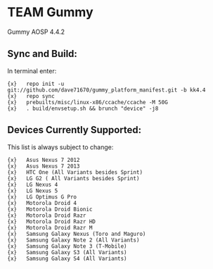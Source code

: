 TEAM Gummy
==============

Gummy AOSP 4.4.2

Sync and Build:
---------------

In terminal enter:

    {x}   repo init -u git://github.com/dave71670/gummy_platform_manifest.git -b kk4.4
    {x}   repo sync
    {x}   prebuilts/misc/linux-x86/ccache/ccache -M 50G
    {x}   . build/envsetup.sh && brunch "device" -j8

Devices Currently Supported:
----------------------------

This list is always subject to change:

    {x}   Asus Nexus 7 2012
    {x}   Asus Nexus 7 2013
    {x}   HTC One (All Variants besides Sprint)
    {x}   LG G2 ( All Variants besides Sprint)
    {x}   LG Nexus 4
    {x}   LG Nexus 5
    {x}   LG Optimus G Pro
    {x}   Motorola Droid 4
    {x}   Motorola Droid Bionic
    {x}   Motorola Droid Razr
    {x}   Motorola Droid Razr HD
    {x}   Motorola Droid Razr M
    {x}   Samsung Galaxy Nexus (Toro and Maguro)
    {x}   Samsung Galaxy Note 2 (All Variants)
    {x}   Samsung Galaxy Note 3 (T-Mobile)
    {x}   Samsung Galaxy S3 (All Variants)
    {x}   Samsung Galaxy S4 (All Variants)
